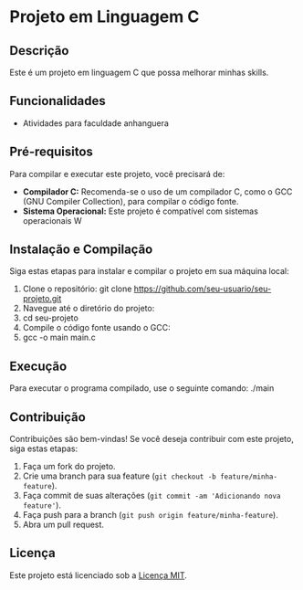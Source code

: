 # Projeto em Linguagem C

## Descrição

Este é um projeto em linguagem C que possa melhorar minhas skills.

## Funcionalidades

- Atividades para faculdade anhanguera

## Pré-requisitos

Para compilar e executar este projeto, você precisará de:

- **Compilador C:** Recomenda-se o uso de um compilador C, como o GCC (GNU Compiler Collection), para compilar o código fonte.
- **Sistema Operacional:** Este projeto é compatível com sistemas operacionais W

## Instalação e Compilação

Siga estas etapas para instalar e compilar o projeto em sua máquina local:

1. Clone o repositório: git clone https://github.com/seu-usuario/seu-projeto.git 
2. Navegue até o diretório do projeto:
3. cd seu-projeto
4. Compile o código fonte usando o GCC:
5. gcc -o main main.c


## Execução

Para executar o programa compilado, use o seguinte comando:
./main


## Contribuição

Contribuições são bem-vindas! Se você deseja contribuir com este projeto, siga estas etapas:

1. Faça um fork do projeto.
2. Crie uma branch para sua feature (`git checkout -b feature/minha-feature`).
3. Faça commit de suas alterações (`git commit -am 'Adicionando nova feature'`).
4. Faça push para a branch (`git push origin feature/minha-feature`).
5. Abra um pull request.

## Licença

Este projeto está licenciado sob a [Licença MIT](LICENSE).






